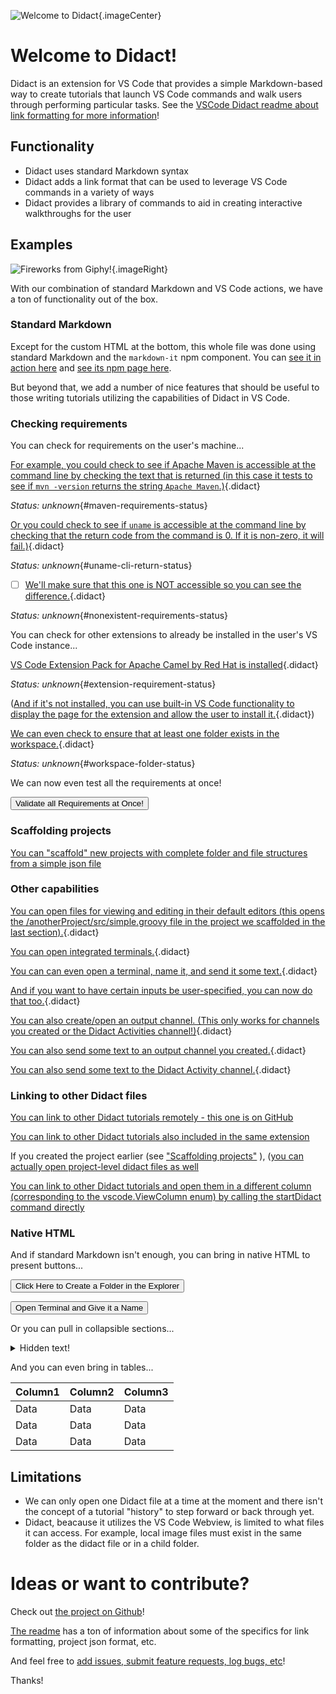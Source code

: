 ![Welcome to Didact](https://raw.githubusercontent.com/redhat-developer/vscode-didact/master/demos/markdown/images/welcome-to-didact-header.png){.imageCenter}

# Welcome to Didact!

Didact is an extension for VS Code that provides a simple Markdown-based way to create tutorials that launch VS Code commands and walk users through performing particular tasks. See the [VSCode Didact readme about link formatting for more information](https://github.com/redhat-developer/vscode-didact/blob/master/README.md)!

## Functionality

* Didact uses standard Markdown syntax
* Didact adds a link format that can be used to leverage VS Code commands in a variety of ways
* Didact provides a library of commands to aid in creating interactive walkthroughs for the user

## Examples

![Fireworks from Giphy!](https://raw.githubusercontent.com/redhat-developer/vscode-didact/master/demos/markdown/fireworks.gif){.imageRight}

With our combination of standard Markdown and VS Code actions, we have a ton of functionality out of the box.

### Standard Markdown

Except for the custom HTML at the bottom, this whole file was done using standard Markdown and the `markdown-it` npm component. You can [see it in action here](https://markdown-it.github.io/) and [see its npm page here](https://www.npmjs.com/package/markdown-it).

But beyond that, we add a number of nice features that should be useful to those writing tutorials utilizing the capabilities of Didact in VS Code. 

### Checking requirements

You can check for requirements on the user's machine...

[For example, you could check to see if Apache Maven is accessible at the command line by checking the text that is returned (in this case it tests to see if `mvn -version` returns the string `Apache Maven`.)](didact://?commandId=vscode.didact.requirementCheck&text=maven-requirements-status$$mvn%20--version$$Apache%20Maven&completion=Apache%20Maven%20is%20available%20on%20this%20system. "Tests to see if `mvn -version` returns a result"){.didact}

*Status: unknown*{#maven-requirements-status}

[Or you could check to see if `uname` is accessible at the command line by checking that the return code from the command is 0. If it is non-zero, it will fail.)](didact://?commandId=vscode.didact.cliCommandSuccessful&text=uname-cli-return-status$$uname&completion=Didact%20is%20running%20on%20a%20Linux%20machine. "Tests to see if `uname` returns a return code of zero"){.didact}

*Status: unknown*{#uname-cli-return-status}

- [ ] [We'll make sure that this one is NOT accessible so you can see the difference.](didact://?commandId=vscode.didact.requirementCheck&text=nonexistent-requirements-status$$something$$wicked%20this%20way%20comes&error=something%20wicked%20this%20way%20comes. "Tests to see what happens with a requirement guaranteed to fail"){.didact}

*Status: unknown*{#nonexistent-requirements-status}

You can check for other extensions to already be installed in the user's VS Code instance...

[VS Code Extension Pack for Apache Camel by Red Hat is installed](didact://?commandId=vscode.didact.extensionRequirementCheck&text=extension-requirement-status$$redhat.apache-camel-extension-pack&completion=Camel%20extension%20pack%20available. "Checks the VS Code workspace to make sure the extension pack is installed"){.didact}

*Status: unknown*{#extension-requirement-status}

([And if it's not installed, you can use built-in VS Code functionality to display the page for the extension and allow the user to install it.](vscode:extension/redhat.apache-camel-extension-pack "Opens the extension page and provides an install link"){.didact})

[We can even check to ensure that at least one folder exists in the workspace.](didact://?commandId=vscode.didact.workspaceFolderExistsCheck&text=workspace-folder-status&completion=A%20valid%20folder%20exists%20in%20the%20workspace. "Ensure that at least one folder exists in the user workspace"){.didact}

*Status: unknown*{#workspace-folder-status}

We can now even test all the requirements at once!

<a href='didact://?commandId=vscode.didact.validateAllRequirements' title='Validate all requirements!'><button>Validate all Requirements at Once!</button></a>

### Scaffolding projects 

[You can "scaffold" new projects with complete folder and file structures from a simple json file](didact://?commandId=vscode.didact.scaffoldProject&srcFilePath=demos/projectwithdidactfile.json&completion=Created%20project%20with%20sample%20Didact%20file%20and%20Groovy%20file.)

### Other capabilities

[You can open files for viewing and editing in their default editors (this opens the /anotherProject/src/simple.groovy file in the project we scaffolded in the last section).](didact://?commandId=vscode.open&projectFilePath=anotherProject/src/simple.groovy&completion=Opened%20the%20Simple.groovy%20file "Opens the Simple.groovy file in the 'anotherProject' folder we scaffolded in the last section"){.didact}

[You can open integrated terminals.](didact://?commandId=vscode.didact.startTerminalWithName&completion=Opened%20a%20new%20terminal. "Opens a new terminal"){.didact}

[You can can even open a terminal, name it, and send it some text.](didact://?commandId=vscode.didact.sendNamedTerminalAString&text=newTerm$$echo%20Hello%20Didact!&completion=Opened%20a%20new%20terminal. "Opens a new terminal and sends some text"){.didact}

[And if you want to have certain inputs be user-specified, you can now do that too.](didact://?commandId=vscode.didact.sendNamedTerminalAString&user=terminal-name$$terminal-command-to-execute&completion=Opened%20a%20new%20terminal. "Opens a new terminal and sends some text"){.didact}

[You can also create/open an output channel. (This only works for channels you created or the Didact Activities channel!)](didact://?commandId=vscode.didact.openNamedOutputChannel&text=newOutputChannel&completion=Opened%20a%20new%20output%20channel. "Opens a new output channel and sends some text"){.didact}

[You can also send some text to an output channel you created.](didact://?commandId=vscode.didact.sendTextToNamedOutputChannel&text=Hello%20Didact!$$newOutputChannel&completion=Sent%20a%20text%20to%20the%20output%20channel. "Opens a new output channel and sends some text"){.didact}

[You can also send some text to the Didact Activity channel.](didact://?commandId=vscode.didact.sendTextToNamedOutputChannel&text=Hello%20Didact!&completion=Sent%20a%20text%20to%20Didact%20Activity%20channel. "Opens the Didact Activity channel and sends some text"){.didact}


### Linking to other Didact files

[You can link to other Didact tutorials remotely - this one is on GitHub](vscode://redhat.vscode-didact?https=raw.githubusercontent.com/redhat-developer/vscode-didact/master/examples/requirements.example.didact.md "Opens the requirements.example.didact.md file in GitHub")

[You can link to other Didact tutorials also included in the same extension](vscode://redhat.vscode-didact?extension=demos/markdown/helloJS/helloJS.didact.md "Opens the helloJS.didact.md file in the vscode-didact extension")

If you created the project earlier (see ["Scaffolding projects"](#scaffolding-projects) ), ([you can actually open project-level didact files as well](vscode://redhat.vscode-didact?workspace=anotherProject/src/test.didact.md&completion=Opened%20the%20test.didact.md%20file)

[You can link to other Didact tutorials and open them in a different column (corresponding to the vscode.ViewColumn enum) by calling the startDidact command directly](didact://?commandId=vscode.didact.startDidact&text=https://raw.githubusercontent.com/redhat-developer/vscode-didact/master/examples/copyFileURL.example.didact.md$$Beside "Opens the copyFileURL.example.didact.md file from GitHub and places it in a column beside the currently active one")

### Native HTML

And if standard Markdown isn't enough, you can bring in native HTML to present buttons...

<a href='didact://?commandId=explorer.newFolder&projectFilePath=newfolder' title='Use the explorer.newFolder command in the VS Code Explorer to create a new folder'><button>Click Here to Create a Folder in the Explorer</button></a>

<a href="didact://?commandId=vscode.didact.startTerminalWithName&user=terminal-name"><button>Open Terminal and Give it a Name</button></a>

Or you can pull in collapsible sections...

<details><summary>Hidden text!</summary>

You found it!

</details>

And you can even bring in tables...

| Column1  | Column2 | Column3 |
| :--- | :--- | :--- |
| Data | Data | Data |
| Data | Data | Data |
| Data | Data | Data |

## Limitations

* We can only open one Didact file at a time at the moment and there isn't the concept of a tutorial "history" to step forward or back through yet.
* Didact, beacause it utilizes the VS Code Webview, is limited to what files it can access. For example, local image files must exist in the same folder as the didact file or in a child folder.

# Ideas or want to contribute?

Check out [the project on Github](https://github.com/redhat-developer/vscode-didact)! 

[The readme](https://github.com/redhat-developer/vscode-didact/blob/master/README.md) has a ton of information about some of the specifics for link formatting, project json format, etc. 

And feel free to [add issues, submit feature requests, log bugs, etc](https://github.com/redhat-developer/vscode-didact/issues)!

Thanks!
